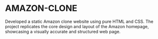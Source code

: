 # AMAZON-CLONE
Developed a static Amazon clone website using pure HTML and CSS. The project replicates the core design and layout of the Amazon homepage, showcasing a visually accurate and structured web page.
